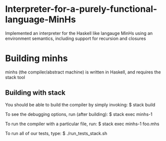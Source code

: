 # Interpreter-for-a-purely-functional-language-MinHs
Implemented an interpreter for the Haskell like langauge MinHs using an environment semantics, including support for recursion and closures

# Building minhs
minhs (the compiler/abstract machine) is written in Haskell, and requires the stack tool

## Building with stack

You should be able to build the compiler by simply invoking:
$ stack build

To see the debugging options, run (after building):
$ stack exec minhs-1

To run the compiler with a particular file, run:
$ stack exec minhs-1 foo.mhs

To run all of our tests, type:
$ ./run_tests_stack.sh
